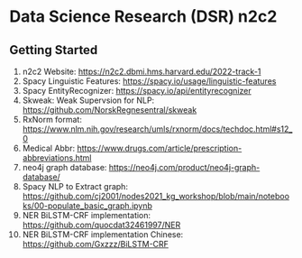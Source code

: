 # Data Science Research (DSR) n2c2 
## Getting Started
1. n2c2 Website: https://n2c2.dbmi.hms.harvard.edu/2022-track-1
2. Spacy Linguistic Features: https://spacy.io/usage/linguistic-features
3. Spacy EntityRecognizer: https://spacy.io/api/entityrecognizer
4. Skweak: Weak Supervsion for NLP: https://github.com/NorskRegnesentral/skweak
5. RxNorm format: https://www.nlm.nih.gov/research/umls/rxnorm/docs/techdoc.html#s12_0
6. Medical Abbr: https://www.drugs.com/article/prescription-abbreviations.html
7. neo4j graph database: https://neo4j.com/product/neo4j-graph-database/
8. Spacy NLP to Extract graph: https://github.com/cj2001/nodes2021_kg_workshop/blob/main/notebooks/00-populate_basic_graph.ipynb
9. NER BiLSTM-CRF implementation: https://github.com/quocdat32461997/NER
10. NER BiLSTM-CRF implementation Chinese: https://github.com/Gxzzz/BiLSTM-CRF
